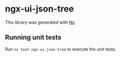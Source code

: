 # ngx-ui-json-tree

This library was generated with [Nx](https://nx.dev).

## Running unit tests

Run `nx test ngx-ui-json-tree` to execute the unit tests.
